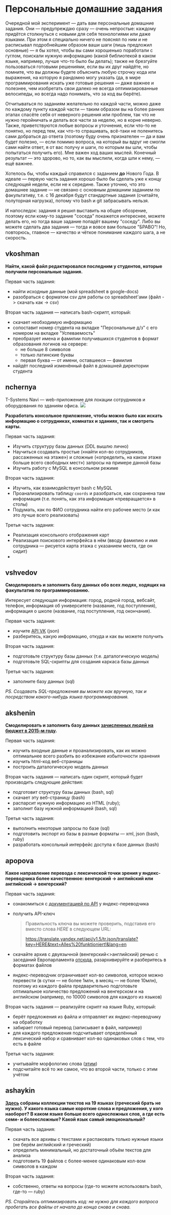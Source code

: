 # Персональные домашние задания

Очередной мой эксперимент — дать вам персональные домашние задания. Они — предупреждаю сразу — очень непростые: каждому придётся столкнуться с новыми для себя технологиями или даже языками. При этом я специально ничего не пояснял по ним и не расписывал подробнейшим образом ваши шаги (лишь предложил основные) — я бы хотел, чтобы вы сами хорошенько поработали с гуглом, поискали нужную информацию (какой библиотекой в каком языке, например, лучше что-то было бы делать); также не брезгуйте пользоваться готовыми решениями, если вы их друг найдёте, но помните, что вы должны будете объяснить любую строчку кода или выражения, на которую я рандомно могу указать (да, в мире программирования искать уже готовые решения — даже важнее и полезнее, чем изобретать свои далеко не всегда оптимизированные велосипеды, но всегда надо понимать, что за код вы берёте).

Отчитываться по заданиям желательно по каждой части, можно даже по каждому пункту каждой части — таким образом вы на более ранних этапах спасёте себя от неверного решения или проблем, так что не нужно геройничать и делать все части за неделю, но в корне неверно. Также, приветствуются любые вопросы и уточнения, если что-то не понятно, но перед тем, как что-то спрашивать, всё-таки не поленитесь сами добраться до ответа (поэтому буду очень признателен — да и вам будет полезно, — если помимо вопроса, на который вы вдруг не смогли сами найти ответ, я от вас получу и шаги, по которым вы шли, чтобы попытаться получить его). Мне важен ход ваших мыслей. Конечный результат — это здорово, но то, как вы мыслили, когда шли к нему, — ещё важнее.

Хотелось бы, чтобы каждый справился с заданием **до** Нового Года. В идеале — первую часть задания хорошо было бы сделать уже к концу следующей недели, если не к середине. Также уточню, что это домашнее задание — не связано с основным домашним заданием по факультативу, т.е. с 16 декабря будут стандартные задания (считайте, полуторная нагрузка), потому что bash и git забрасывать нельзя.

И напоследок: задания я решил выставить на общее обозрение, поэтому если кому-то задание "соседа" покажется интереснее, можете делать его, но тогда ваше задание попадёт вашему "соседу". Либо вы можете сделать два задания — тогда и вовсе вам большое "БРАВО"! Но, повторюсь, главное — качество и чёткое понимание каждого шага, а не скорость.


## vkoshman
**Найти, какой файл редактировался последним у студентов, которые получили персональные задания.**

Первая часть задания:

* найти исходные данные (мой spreadsheet в google-docs)
* разобраться с форматом csv для работы со spreadsheet'ами (файл -> скачать как -> csv)

Вторая часть задания — написать bash-скрипт, который:

* скачает необходимую информацию
* сопоставит номер студента на вкладке "Персональные д/з" с его номером на вкладке "Успеваемость"
* преобразует имена и фамилии получившихся студентов в формат образования логинов на сервере:
	* не больше 8 символов
	* только латинские буквы
	* первая буква — от имени, оставшееся — фамилия
* найдёт последний изменённый файл в домашней директории студента


## nchernya

T-Systems Navi — web-приложение для локации сотрудников и оборудования по зданиям офиса.
![](https://www.dropbox.com/s/6zbman4qme8e183/2015-12-06%2013-12-49%20T-Systems%20Navi%20-%20Google%20Chrome.png?dl=1)

**Разработать консольное приложение, чтобы можно было как искать информацию о сотрудниках, комнатах и зданиях, так и смотреть карты.**

Первая часть задания:

* Изучить структуру базы данных (DDL вышлю лично)
* Научиться создавать простые («найти кол-во сотрудников, рассаженных на этаже») и сложные («определить, на каком этаже больше всего свободных мест») запросы на примере данной базы
* Изучить работу с MySQL в консольном режиме

Вторая часть задания:

* Изучить, как взаимодействует bash с MySQL
* Проанализировать таблицу `coords` и разобраться, как сохранена там информация (т.е. понять, как эта информация «превращается» в столы)
* Подумать, как по ФИО сотрудника найти его рабочее место (и как это лучше всего реализовать)

Третья часть задания:

* Реализация консольного отображения карт
* Реализация поискового интерфейса в нём (вводу фамилию и имя сотрудника — рисуется карта этажа с указанием места, где он сидит)
* 

## vshvedov
**Смоделировать и заполнить базу данных обо всех людях, ходящих на факультатив по программированию.**

Интересует следующая информация: город, родной город, вебсайт, телефон, информация об университете (название, год поступления), информация о школе (название, год поступления, год окончания).

Первая часть задания:

* изучите [API VK](http://vk.com/dev/methods) (json)
* разберитесь, какую информацию, откуда и как вы можете получить

Вторая часть задания:

* подготовьте структуру базы данных (т.е. даталогическую модель)
* подготовьте SQL-скрипты для создания каркаса базы данных

Третья часть задания:

* заполните базу данных (sql)

_PS. Создавать SQL-предложения вы можете как вручную, так и посредством какого-нибудь языка программирования._


## akshenin
**Смоделировать и заполнить базу данных [зачисленных людей на бюджет в 2015-м году](http://ums.abit.ifmo.ru/abitUMS/orders/2015/budget.htm).**

Первая часть задания:

* изучить входные данные и проанализировать, как их можно оптимальнее всего разбить во избежание избыточности хранения
* изучить html-код веб-страницы
* построить даталогическую модель данных

Вторая часть задания — написать один скрипт, который будет производить следующие действия:

* подготовит структуру базы данных (bash, sql)
* скачает эту веб-страницу (bash)
* распарсит нужную информацию из HTML (ruby);
* заполнит базу нужной информацией (bash, sql)

Третья часть задания:

* выполнить некоторые запросы по базе (sql)
* подготовить экспорт из базы в разные форматы — xml, json (bash, ruby)
* разработать консольный интерфейс доступа к базе данных (bash)

## apopova
**Какое направление перевода с лексической точки зрения у яндекс-переводчика более качественное: венгерский -> английский или английский -> венгерский?**

Первая часть задания:

* ознакомиться с [документацией по API](https://tech.yandex.com/translate/) у яндекс-переводчика
* получить API-ключ

  > Правильность ключа вы можете проверить, подставив его вместо слова _HERE_ в следующем URL:
  > 
  > https://translate.yandex.net/api/v1.5/tr.json/translate?key=HERE&text=Alles%20funktioniert!&lang=en

* скачайте архив с двуязычной (венгерский<>английский) речью с заседаний Европарламента [отсюда](http://www.statmt.org/europarl/), разархивируйте и разберитесь в форматах файлов
* яндекс-переводчик ограничивает кол-во символов, которое можно перевести (в сутки — не более 1млн, в месяц — не более 10млн), поэтому из каждого файла предварительно подготовьте оптимальное количество предложений на венгерском и на английском (например, по 10000 символов для каждого из языков)

Вторая часть задания — реализуйте скрипт на языке Ruby, который:

* берёт предложения из файла и отправляет их яндекс-переводчику на обработку
* забирает готовый перевод (записывает в файл, например)
* для каждого предложения подсчитывает определённый лексический набор и сравнивает кол-во одинаковых слов с тем, что есть в файле

Третья часть задания:

* учитывайте морфологию слова ([этим](https://github.com/aurelian/ruby-stemmer))
* подсчитайте всё то же самое, что во второй части, только с этим учётом


## ashaykin

**[Здесь](http://www.statmt.org/europarl/) собраны коллекции текстов на 19 языках (греческий брать не нужно). У какого языка самые короткие слова и предложения, у кого наоборот? В каком языке больше всего односложных слов, а где есть семи- и болеесложные? Какой язык самый эмоциональный?**

Первая часть задания:

* скачать все архивы с текстами и распаковать только нужные языки (не берём английский и греческий)
* определить минимальный, но достаточный объём текстов для анализа
* подготовить 19 файлов с более-менее одинаковым кол-вом символов в каждом

Вторая часть задания:

* собственно, ответы на вопросы (где-то можете использовать bash, где-то — ruby)

_PS. Старайтесь оптимизировать код: не нужно для каждого вопроса пробегать все файлы от начала до конца снова и снова._
